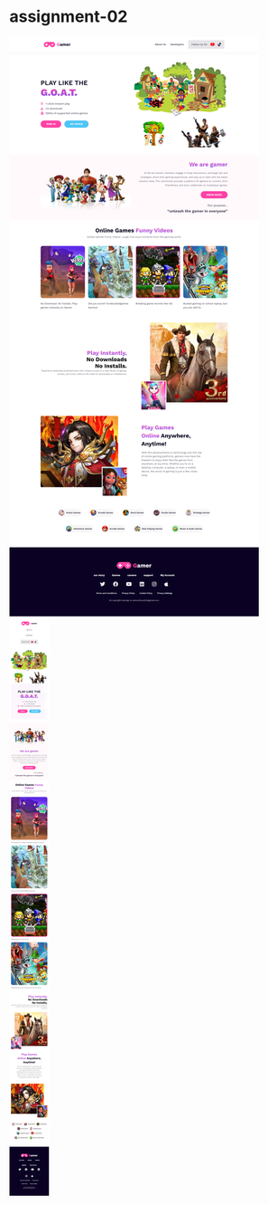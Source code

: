 # assignment-02
<img align="center" src="https://github.com/salman-farcy/assignment-02/blob/main/images/portfolio/gaming-dasktop.png"  />
<img align="center" src="https://github.com/salman-farcy/assignment-02/blob/main/images/portfolio/gamming-mobil.png"  />
